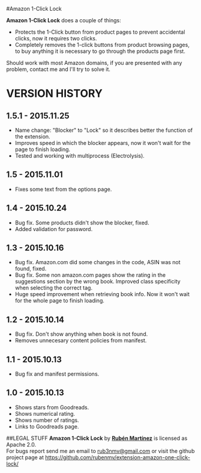 #Amazon 1-Click Lock

**Amazon 1-Click Lock** does a couple of things:
- Protects the 1-Click button from product pages to prevent accidental clicks, now it requires two clicks.
- Completely removes the 1-click buttons from product browsing pages, to buy anything it is necessary to go through the products page first.

Should work with most Amazon domains, if you are presented with any problem, contact me and I'll try to solve it.

VERSION HISTORY
===============

1.5.1 - 2015.11.25
------------------
- Name change: "Blocker" to "Lock" so it describes better the function of the extension.
- Improves speed in which the blocker appears, now it won't wait for the page to finish loading.
- Tested and working with multiprocess (Electrolysis).

1.5 - 2015.11.01
----------------
- Fixes some text from the options page.

1.4 - 2015.10.24
----------------
- Bug fix. Some products didn't show the blocker, fixed.
- Added validation for password.

1.3 - 2015.10.16
----------------
- Bug fix. Amazon.com did some changes in the code, ASIN was not found, fixed.
- Bug fix. Some non amazon.com pages show the rating in the suggestions section by the wrong book. Improved class specificity when selecting the correct tag.
- Huge speed improvement when retrieving book info. Now it won't wait for the whole page to finish loading.
 
1.2 - 2015.10.14
----------------
- Bug fix. Don't show anything when book is not found.
- Removes unnecesary content policies from manifest. 

1.1 - 2015.10.13
----------------
- Bug fix and manifest permissions. 

1.0 - 2015.10.13
----------------
- Shows stars from Goodreads.
- Shows numerical rating.
- Shows number of ratings.
- Links to Goodreads page.

##LEGAL STUFF
**Amazon 1-Click Lock** by <a href="https://twitter.com/rub3nmv">**Rub&eacute;n Mart&iacute;nez**</a> is licensed as Apache 2.0.<br>
For bugs report send me an email to
rub3nmv@gmail.com
or visit the github project page at 
https://github.com/rubenmv/extension-amazon-one-click-lock/
